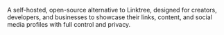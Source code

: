 A self-hosted, open-source alternative to Linktree, designed for creators, developers, and businesses to showcase their links, content, and social media profiles with full control and privacy.
